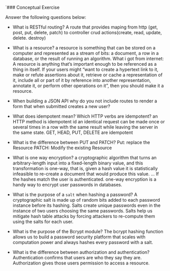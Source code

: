 `### Conceptual Exercise

Answer the following questions below:

- What is RESTful routing?
  A route that provides maping from http (get, post, put, delete, patch) to controller crud actions(create, read, update, delete. destroy)

- What is a resource?
   a resource is something that can be stored on a computer and represented as a stream of bits: a document, a row in a database, or the result of running an algorithm.
   What i got from internet:
   A resource is anything that’s important enough to be referenced as a thing in itself. If your users might “want to create a hypertext link to it, make or refute assertions about it, retrieve or cache a representation of it, include all or part of it by reference into another representation, annotate it, or perform other operations on it”, then you should make it a resource.

- When building a JSON API why do you not include routes to render a form that when submitted creates a new user?

- What does idempotent mean? Which HTTP verbs are idempotent?
  an HTTP method is idempotent id an identical request can be made once or several times in a row with the same result while leaving the server in the same state.
  GET, HEAD, PUT, DELETE are idempotent

- What is the difference between PUT and PATCH?
  Put: replace the Resource
  PATCH: Modify the existing Resource
  

- What is one way encryption?
  a cryptographic algorithm that turns an arbitrary-length input into a fixed-length binary value, and this transformation is one-way, that is, given a hash value it is statistically infeasible to re-create a document that would produce this value. ... If the hashes match the user is authenticated.
  one-way encryption is a handy way to encrypt user passwords in databases.


- What is the purpose of a `salt` when hashing a password?
  A cryptographic salt is made up of random bits added to each password instance before its hashing. Salts create unique passwords even in the instance of two users choosing the same passwords. Salts help us mitigate hash table attacks by forcing attackers to re-compute them using the salts for each user.


- What is the purpose of the Bcrypt module?
  The bcrypt hashing function allows us to build a password security platform that scales with computation power and always hashes every password with a salt.

- What is the difference between authorization and authentication?
  Authentication confirms that users are who they say they are. Authorization gives those users permission to access a resource.
